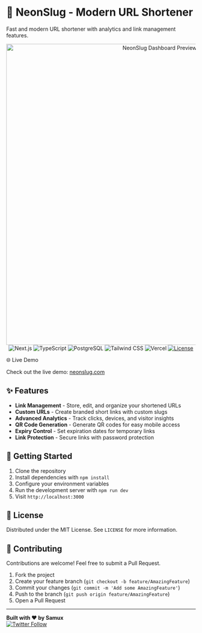 # 🔗 NeonSlug - Modern URL Shortener

Fast and modern URL shortener with analytics and link management features.

<p align="center">
  <img src="https://res.cloudinary.com/dy0av590l/image/upload/v1735891787/Screenshot_from_2025-01-03_09-08-06_li1v8d.png" alt="NeonSlug Dashboard Preview" width="800"/>
  <br>
  <img src="https://img.shields.io/badge/Next.js-15.1.2-000000?style=flat&logo=next.js&logoColor=white" alt="Next.js">
  <img src="https://img.shields.io/badge/TypeScript-5.3-3178C6?style=flat&logo=typescript&logoColor=white" alt="TypeScript">
  <img src="https://img.shields.io/badge/PostgreSQL-16-4169E1?style=flat&logo=postgresql&logoColor=white" alt="PostgreSQL">
  <img src="https://img.shields.io/badge/Tailwind_CSS-3.4-06B6D4?style=flat&logo=tailwindcss&logoColor=white" alt="Tailwind CSS">
  <img src="https://img.shields.io/badge/Vercel-Deployed-black?style=flat&logo=vercel&logoColor=white" alt="Vercel">
  <a href="https://github.com/yourusername/neonslug/blob/main/LICENSE">
    <img src="https://img.shields.io/badge/License-MIT-blue.svg" alt="License">
  </a>
</p>

🌐 Live Demo

Check out the live demo: [neonslug.com](https://neonslug.com)

## ✨ Features

- **Link Management** - Store, edit, and organize your shortened URLs
- **Custom URLs** - Create branded short links with custom slugs
- **Advanced Analytics** - Track clicks, devices, and visitor insights
- **QR Code Generation** - Generate QR codes for easy mobile access
- **Expiry Control** - Set expiration dates for temporary links
- **Link Protection** - Secure links with password protection

## 🚀 Getting Started

1. Clone the repository
2. Install dependencies with `npm install`
3. Configure your environment variables
4. Run the development server with `npm run dev`
5. Visit `http://localhost:3000`

## 📜 License

Distributed under the MIT License. See `LICENSE` for more information.

## 🤝 Contributing

Contributions are welcome! Feel free to submit a Pull Request.

1. Fork the project
2. Create your feature branch (`git checkout -b feature/AmazingFeature`)
3. Commit your changes (`git commit -m 'Add some AmazingFeature'`)
4. Push to the branch (`git push origin feature/AmazingFeature`)
5. Open a Pull Request

---

**Built with ❤️ by Samux**  
[![Twitter Follow](https://img.shields.io/twitter/follow/SamuxLoL?style=social)](https://twitter.com/SamuxLoL)
